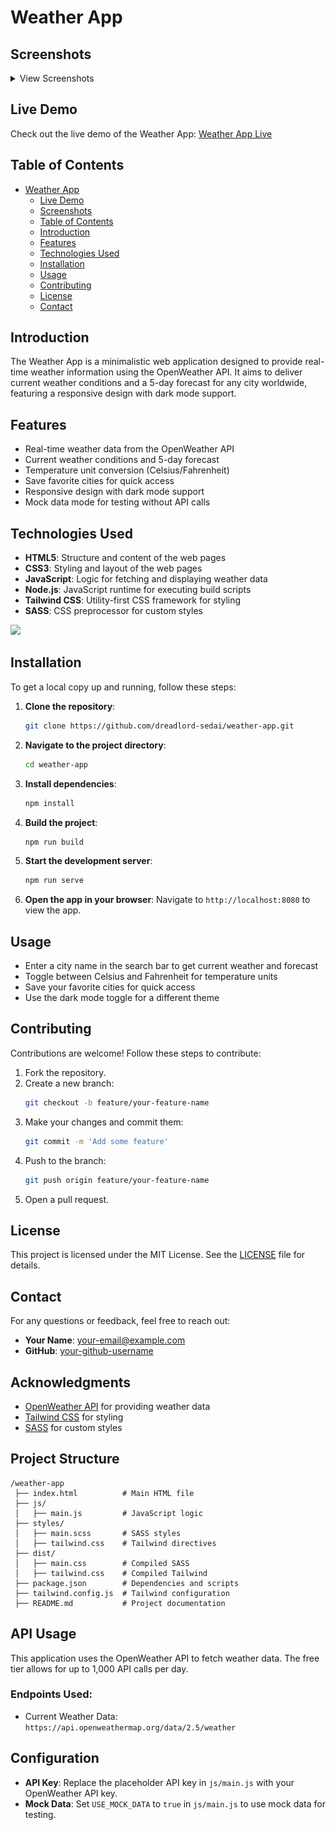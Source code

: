 # Weather App


## Screenshots

<details>
  <summary>View Screenshots</summary>
  
  ![Screenshot 1](images/screenshot1.png)
  ![Screenshot 2](images/screenshot2.png)

</details>

## Live Demo

Check out the live demo of the Weather App: [Weather App Live](https://weather-mfrajz0hp-dahami-fabbios-projects.vercel.app/)

## Table of Contents
- [Weather App](#weather-app)
  - [Live Demo](#live-demo)
  - [Screenshots](#screenshots)
  - [Table of Contents](#table-of-contents)
  - [Introduction](#introduction)
  - [Features](#features)
  - [Technologies Used](#technologies-used)
  - [Installation](#installation)
  - [Usage](#usage)
  - [Contributing](#contributing)
  - [License](#license)
  - [Contact](#contact)

## Introduction
The Weather App is a minimalistic web application designed to provide real-time weather information using the OpenWeather API. It aims to deliver current weather conditions and a 5-day forecast for any city worldwide, featuring a responsive design with dark mode support.

## Features
- Real-time weather data from the OpenWeather API
- Current weather conditions and 5-day forecast
- Temperature unit conversion (Celsius/Fahrenheit)
- Save favorite cities for quick access
- Responsive design with dark mode support
- Mock data mode for testing without API calls

## Technologies Used
- **HTML5**: Structure and content of the web pages
- **CSS3**: Styling and layout of the web pages
- **JavaScript**: Logic for fetching and displaying weather data
- **Node.js**: JavaScript runtime for executing build scripts
- **Tailwind CSS**: Utility-first CSS framework for styling
- **SASS**: CSS preprocessor for custom styles

<p align="left">
  <a href="https://skillicons.dev">
    <img src="https://skillicons.dev/icons?i=html,css,js,nodejs,tailwind,sass" />
  </a>
</p>

## Installation
To get a local copy up and running, follow these steps:

1. **Clone the repository**:
    ```sh
    git clone https://github.com/dreadlord-sedai/weather-app.git
    ```

2. **Navigate to the project directory**:
    ```sh
    cd weather-app
    ```

3. **Install dependencies**:
    ```sh
    npm install
    ```

4. **Build the project**:
    ```sh
    npm run build
    ```

5. **Start the development server**:
    ```sh
    npm run serve
    ```

6. **Open the app in your browser**:
    Navigate to `http://localhost:8080` to view the app.

## Usage
- Enter a city name in the search bar to get current weather and forecast
- Toggle between Celsius and Fahrenheit for temperature units
- Save your favorite cities for quick access
- Use the dark mode toggle for a different theme

## Contributing
Contributions are welcome! Follow these steps to contribute:

1. Fork the repository.
2. Create a new branch:
    ```sh
    git checkout -b feature/your-feature-name
    ```
3. Make your changes and commit them:
    ```sh
    git commit -m 'Add some feature'
    ```
4. Push to the branch:
    ```sh
    git push origin feature/your-feature-name
    ```
5. Open a pull request.

## License
This project is licensed under the MIT License. See the [LICENSE](LICENSE) file for details.

## Contact
For any questions or feedback, feel free to reach out:

- **Your Name**: [your-email@example.com](mailto:dahamifabbio@gmail.com)
- **GitHub**: [your-github-username](https://github.com/dreadlord-sedai)

## Acknowledgments
- [OpenWeather API](https://openweathermap.org/api) for providing weather data
- [Tailwind CSS](https://tailwindcss.com/) for styling
- [SASS](https://sass-lang.com/) for custom styles

## Project Structure

```
/weather-app
 ├── index.html          # Main HTML file
 ├── js/
 │   ├── main.js         # JavaScript logic
 ├── styles/
 │   ├── main.scss       # SASS styles
 │   ├── tailwind.css    # Tailwind directives
 ├── dist/
 │   ├── main.css        # Compiled SASS
 │   ├── tailwind.css    # Compiled Tailwind
 ├── package.json        # Dependencies and scripts
 ├── tailwind.config.js  # Tailwind configuration
 ├── README.md           # Project documentation
```

## API Usage

This application uses the OpenWeather API to fetch weather data. The free tier allows for up to 1,000 API calls per day.

### Endpoints Used:

- Current Weather Data: `https://api.openweathermap.org/data/2.5/weather`

## Configuration
- **API Key**: Replace the placeholder API key in `js/main.js` with your OpenWeather API key.
- **Mock Data**: Set `USE_MOCK_DATA` to `true` in `js/main.js` to use mock data for testing. 
